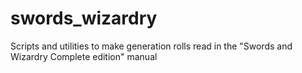 # swords_wizardry
Scripts and utilities to make generation rolls read in the "Swords and Wizardry Complete edition" manual
